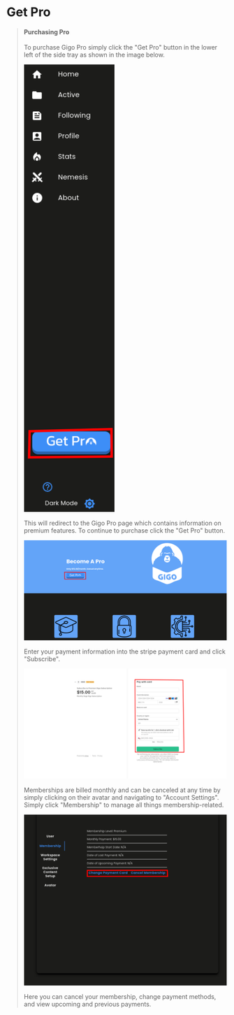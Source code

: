 # Get Pro
>#### Purchasing Pro
>
>To purchase Gigo Pro simply click the "Get Pro" button in the lower left of the side tray as shown in the image below.
>
>![pro_purchase_1.svg.svg](https://raw.githubusercontent.com/Gage-Technologies/gigo-documentation/master/pro/pro_purchase_1.svg)
>
>
>This will redirect to the Gigo Pro page which contains information on premium features. To continue to purchase click the "Get Pro" button.
>
>![pro_purchase_2.svg.svg](https://raw.githubusercontent.com/Gage-Technologies/gigo-documentation/master/pro/pro_purchase_2.svg)
>
>
>Enter your payment information into the stripe payment card and click "Subscribe".
>
>![pro_purchase_3.svg.svg](https://raw.githubusercontent.com/Gage-Technologies/gigo-documentation/master/pro/pro_purchase_3.svg)
>
>
>Memberships are billed monthly and can be canceled at any time by simply clicking on their avatar and navigating to "Account Settings". Simply click "Membership" to manage all things membership-related.
>
>![pro_purchase_4.svg.svg](https://raw.githubusercontent.com/Gage-Technologies/gigo-documentation/master/pro/pro_purchase_4.svg)
>
>Here you can cancel your membership, change payment methods, and view upcoming and previous payments.

